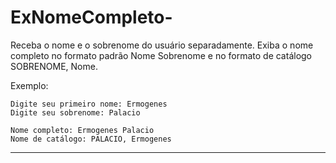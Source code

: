 # ExNomeCompleto-
Receba o nome e o sobrenome do usuário separadamente. Exiba o nome completo no formato padrão Nome Sobrenome e no formato de catálogo SOBRENOME, Nome.


Exemplo:

```
Digite seu primeiro nome: Ermogenes
Digite seu sobrenome: Palacio

Nome completo: Ermogenes Palacio
Nome de catálogo: PALACIO, Ermogenes
```

---
